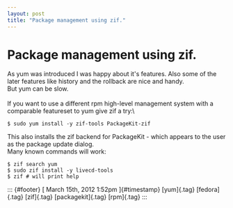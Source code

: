 ```yaml
---
layout: post
title: "Package management using zif."
---
```



Package management using zif.
=============================

As yum was introduced I was happy about it's features. Also some of the
later features like history and the rollback are nice and handy.\
But yum can be slow.\
\
If you want to use a different rpm high-level management system with a
comparable featureset to yum give zif a try:\

    $ sudo yum install -y zif-tools PackageKit-zif

This also installs the zif backend for PackageKit - which appears to the
user as the package update dialog.\
Many known commands will work:

    $ zif search yum
    $ sudo zif install -y livecd-tools
    $ zif # will print help

::: {#footer}
[ March 15th, 2012 1:52pm ]{#timestamp} [yum]{.tag} [fedora]{.tag}
[zif]{.tag} [packagekit]{.tag} [rpm]{.tag}
:::
